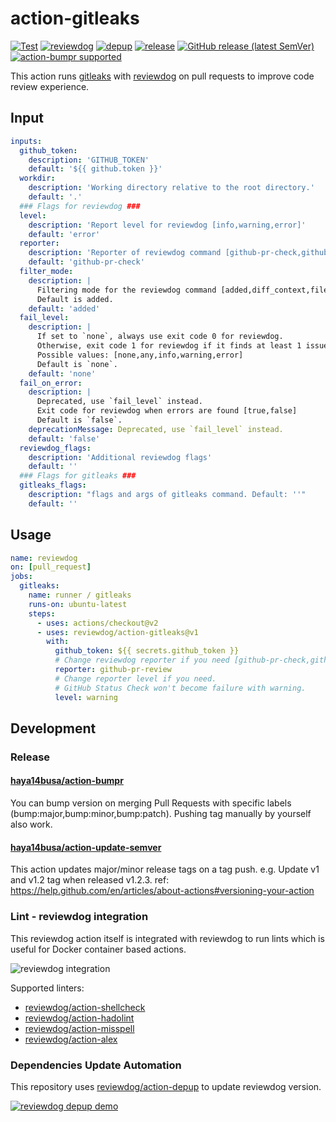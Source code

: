 # action-gitleaks

[![Test](https://github.com/reviewdog/action-gitleaks/workflows/Test/badge.svg)](https://github.com/reviewdog/action-gitleaks/actions?query=workflow%3ATest)
[![reviewdog](https://github.com/reviewdog/action-gitleaks/workflows/reviewdog/badge.svg)](https://github.com/reviewdog/action-gitleaks/actions?query=workflow%3Areviewdog)
[![depup](https://github.com/reviewdog/action-gitleaks/workflows/depup/badge.svg)](https://github.com/reviewdog/action-gitleaks/actions?query=workflow%3Adepup)
[![release](https://github.com/reviewdog/action-gitleaks/workflows/release/badge.svg)](https://github.com/reviewdog/action-gitleaks/actions?query=workflow%3Arelease)
[![GitHub release (latest SemVer)](https://img.shields.io/github/v/release/reviewdog/action-gitleaks?logo=github&sort=semver)](https://github.com/reviewdog/action-gitleaks/releases)
[![action-bumpr supported](https://img.shields.io/badge/bumpr-supported-ff69b4?logo=github&link=https://github.com/haya14busa/action-bumpr)](https://github.com/haya14busa/action-bumpr)

<!--![github-pr-review demo](https://user-images.githubusercontent.com/3797062/73162963-4b8e2b00-4132-11ea-9a3f-f9c6f624c79f.png)-->
<!--![github-pr-check demo](https://user-images.githubusercontent.com/3797062/73163032-70829e00-4132-11ea-8481-f213a37db354.png)-->

This action runs [gitleaks](https://github.com/gitleaks/gitleaks) with
[reviewdog](https://github.com/reviewdog/reviewdog) on pull requests to improve code review experience.

## Input

```yaml
inputs:
  github_token:
    description: 'GITHUB_TOKEN'
    default: '${{ github.token }}'
  workdir:
    description: 'Working directory relative to the root directory.'
    default: '.'
  ### Flags for reviewdog ###
  level:
    description: 'Report level for reviewdog [info,warning,error]'
    default: 'error'
  reporter:
    description: 'Reporter of reviewdog command [github-pr-check,github-pr-review].'
    default: 'github-pr-check'
  filter_mode:
    description: |
      Filtering mode for the reviewdog command [added,diff_context,file,nofilter].
      Default is added.
    default: 'added'
  fail_level:
    description: |
      If set to `none`, always use exit code 0 for reviewdog.
      Otherwise, exit code 1 for reviewdog if it finds at least 1 issue with severity greater than or equal to the given level.
      Possible values: [none,any,info,warning,error]
      Default is `none`.
    default: 'none'
  fail_on_error:
    description: |
      Deprecated, use `fail_level` instead.
      Exit code for reviewdog when errors are found [true,false]
      Default is `false`.
    deprecationMessage: Deprecated, use `fail_level` instead.
    default: 'false'
  reviewdog_flags:
    description: 'Additional reviewdog flags'
    default: ''
  ### Flags for gitleaks ###
  gitleaks_flags:
    description: "flags and args of gitleaks command. Default: ''"
    default: ''
```

## Usage

```yaml
name: reviewdog
on: [pull_request]
jobs:
  gitleaks:
    name: runner / gitleaks
    runs-on: ubuntu-latest
    steps:
      - uses: actions/checkout@v2
      - uses: reviewdog/action-gitleaks@v1
        with:
          github_token: ${{ secrets.github_token }}
          # Change reviewdog reporter if you need [github-pr-check,github-check,github-pr-review].
          reporter: github-pr-review
          # Change reporter level if you need.
          # GitHub Status Check won't become failure with warning.
          level: warning
```

## Development

### Release

#### [haya14busa/action-bumpr](https://github.com/haya14busa/action-bumpr)
You can bump version on merging Pull Requests with specific labels (bump:major,bump:minor,bump:patch).
Pushing tag manually by yourself also work.

#### [haya14busa/action-update-semver](https://github.com/haya14busa/action-update-semver)

This action updates major/minor release tags on a tag push. e.g. Update v1 and v1.2 tag when released v1.2.3.
ref: https://help.github.com/en/articles/about-actions#versioning-your-action

### Lint - reviewdog integration

This reviewdog action itself is integrated with reviewdog to run lints
which is useful for Docker container based actions.

![reviewdog integration](https://user-images.githubusercontent.com/3797062/72735107-7fbb9600-3bde-11ea-8087-12af76e7ee6f.png)

Supported linters:

- [reviewdog/action-shellcheck](https://github.com/reviewdog/action-shellcheck)
- [reviewdog/action-hadolint](https://github.com/reviewdog/action-hadolint)
- [reviewdog/action-misspell](https://github.com/reviewdog/action-misspell)
- [reviewdog/action-alex](https://github.com/reviewdog/action-alex)

### Dependencies Update Automation
This repository uses [reviewdog/action-depup](https://github.com/reviewdog/action-depup) to update
reviewdog version.

[![reviewdog depup demo](https://user-images.githubusercontent.com/3797062/73154254-170e7500-411a-11ea-8211-912e9de7c936.png)](https://github.com/reviewdog/action-gitleaks/pull/6)

